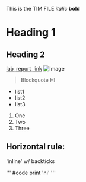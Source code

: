 This is the TIM FILE
*italic*
**bold**
# Heading 1
## Heading 2
[lab_report_link](https://timothychu99.github.io/cse15l-lab-reports)
![Image](http://url/a.png)
> Blockquote
> HI
* list1
* list2
* list3
1. One
2. Two
3. Three

Horizontal rule:
---

'inline' w/ backticks

'''
#code
print 'hi'
'''
